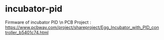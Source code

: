 # incubator-pid
Firmware of incubator PID \n
PCB Project : https://www.pcbway.com/project/shareproject/Egg_Incubator_with_PID_controller_b5401c74.html
